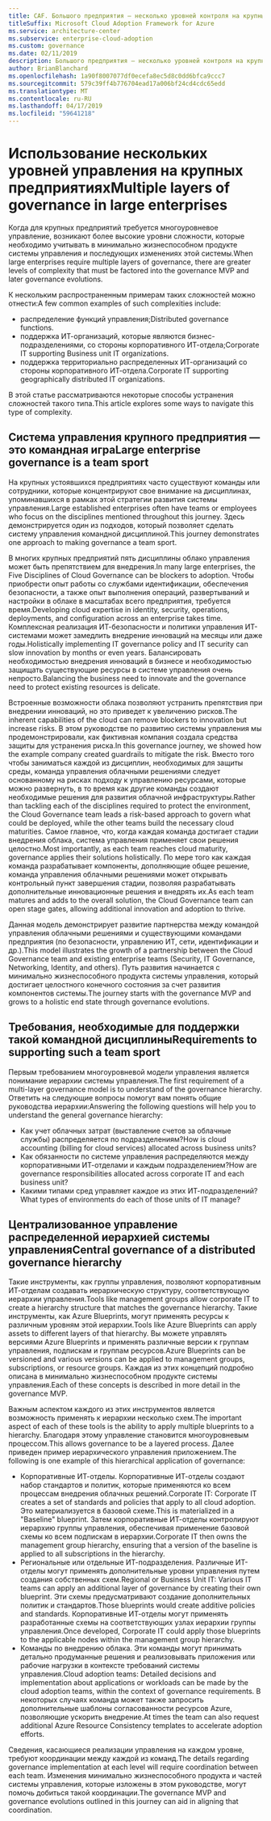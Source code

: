 ```yaml
---
title: CAF. Большого предприятия — несколько уровней контроля на крупных предприятиях
titleSuffix: Microsoft Cloud Adoption Framework for Azure
ms.service: architecture-center
ms.subservice: enterprise-cloud-adoption
ms.custom: governance
ms.date: 02/11/2019
description: Большого предприятия — несколько уровней контроля на крупных предприятиях
author: BrianBlanchard
ms.openlocfilehash: 1a90f8007077df0ecefa8ec5d8c0dd6bfca9ccc7
ms.sourcegitcommit: 579c39ff4b776704ead17a006bf24cd4cdc65edd
ms.translationtype: MT
ms.contentlocale: ru-RU
ms.lasthandoff: 04/17/2019
ms.locfileid: "59641218"
---
```

# <a name="multiple-layers-of-governance-in-large-enterprises"></a><span data-ttu-id="a17c6-103">Использование нескольких уровней управления на крупных предприятиях</span><span class="sxs-lookup"><span data-stu-id="a17c6-103">Multiple layers of governance in large enterprises</span></span>

<span data-ttu-id="a17c6-104">Когда для крупных предприятий требуется многоуровневое управление, возникают более высокие уровни сложности, которые необходимо учитывать в минимально жизнеспособном продукте системы управления и последующих изменениях этой системы.</span><span class="sxs-lookup"><span data-stu-id="a17c6-104">When large enterprises require multiple layers of governance, there are greater levels of complexity that must be factored into the governance MVP and later governance evolutions.</span></span>

<span data-ttu-id="a17c6-105">К нескольким распространенным примерам таких сложностей можно отнести:</span><span class="sxs-lookup"><span data-stu-id="a17c6-105">A few common examples of such complexities include:</span></span>

- <span data-ttu-id="a17c6-106">распределение функций управления;</span><span class="sxs-lookup"><span data-stu-id="a17c6-106">Distributed governance functions.</span></span>
- <span data-ttu-id="a17c6-107">поддержка ИТ-организаций, которые являются бизнес-подразделениями, со стороны корпоративного ИТ-отдела;</span><span class="sxs-lookup"><span data-stu-id="a17c6-107">Corporate IT supporting Business unit IT organizations.</span></span>
- <span data-ttu-id="a17c6-108">поддержка территориально распределенных ИТ-организаций со стороны корпоративного ИТ-отдела.</span><span class="sxs-lookup"><span data-stu-id="a17c6-108">Corporate IT supporting geographically distributed IT organizations.</span></span>

<span data-ttu-id="a17c6-109">В этой статье рассматриваются некоторые способы устранения сложностей такого типа.</span><span class="sxs-lookup"><span data-stu-id="a17c6-109">This article explores some ways to navigate this type of complexity.</span></span>

## <a name="large-enterprise-governance-is-a-team-sport"></a><span data-ttu-id="a17c6-110">Система управления крупного предприятия — это командная игра</span><span class="sxs-lookup"><span data-stu-id="a17c6-110">Large enterprise governance is a team sport</span></span>

<span data-ttu-id="a17c6-111">На крупных устоявшихся предприятиях часто существуют команды или сотрудники, которые концентрируют свое внимание на дисциплинах, упоминавшихся в рамках этой стратегии развития системы управления.</span><span class="sxs-lookup"><span data-stu-id="a17c6-111">Large established enterprises often have teams or employees who focus on the disciplines mentioned throughout this journey.</span></span> <span data-ttu-id="a17c6-112">Здесь демонстрируется один из подходов, который позволяет сделать систему управления командной дисциплиной.</span><span class="sxs-lookup"><span data-stu-id="a17c6-112">This journey demonstrates one approach to making governance a team sport.</span></span>

<span data-ttu-id="a17c6-113">В многих крупных предприятий пять дисциплины облако управления может быть препятствием для внедрения.</span><span class="sxs-lookup"><span data-stu-id="a17c6-113">In many large enterprises, the Five Disciplines of Cloud Governance can be blockers to adoption.</span></span> <span data-ttu-id="a17c6-114">Чтобы приобрести опыт работы со службами идентификации, обеспечения безопасности, а также опыт выполнения операций, развертываний и настройки в облаке в масштабах всего предприятия, требуется время.</span><span class="sxs-lookup"><span data-stu-id="a17c6-114">Developing cloud expertise in identity, security, operations, deployments, and configuration across an enterprise takes time.</span></span> <span data-ttu-id="a17c6-115">Комплексная реализация ИТ-безопасности и политики управления ИТ-системами может замедлить внедрение инноваций на месяцы или даже годы.</span><span class="sxs-lookup"><span data-stu-id="a17c6-115">Holistically implementing IT governance policy and IT security can slow innovation by months or even years.</span></span> <span data-ttu-id="a17c6-116">Балансировать необходимостью внедрения инноваций в бизнесе и необходимостью защищать существующие ресурсы в системе управления очень непросто.</span><span class="sxs-lookup"><span data-stu-id="a17c6-116">Balancing the business need to innovate and the governance need to protect existing resources is delicate.</span></span>

<span data-ttu-id="a17c6-117">Встроенные возможности облака позволяют устранить препятствия при внедрении инноваций, но это приведет к увеличению рисков.</span><span class="sxs-lookup"><span data-stu-id="a17c6-117">The inherent capabilities of the cloud can remove blockers to innovation but increase risks.</span></span> <span data-ttu-id="a17c6-118">В этом руководстве по развитию системы управления мы продемонстрировали, как фиктивная компания создала средства защиты для устранения риска.</span><span class="sxs-lookup"><span data-stu-id="a17c6-118">In this governance journey, we showed how the example company created guardrails to mitigate the risk.</span></span> <span data-ttu-id="a17c6-119">Вместо того чтобы заниматься каждой из дисциплин, необходимых для защиты среды, команда управления облачными решениями следует основанному на рисках подходу к управлению ресурсами, которые можно развернуть, в то время как другие команды создают необходимые решения для развития облачной инфраструктуры.</span><span class="sxs-lookup"><span data-stu-id="a17c6-119">Rather than tackling each of the disciplines required to protect the environment, the Cloud Governance team leads a risk-based approach to govern what could be deployed, while the other teams build the necessary cloud maturities.</span></span> <span data-ttu-id="a17c6-120">Самое главное, что, когда каждая команда достигает стадии внедрения облака, система управления применяет свои решения целостно.</span><span class="sxs-lookup"><span data-stu-id="a17c6-120">Most importantly, as each team reaches cloud maturity, governance applies their solutions holistically.</span></span> <span data-ttu-id="a17c6-121">По мере того как каждая команда разрабатывает компоненты, дополняющие общее решение, команда управления облачными решениями может открывать контрольный пункт завершения стадии, позволяя разрабатывать дополнительные инновационные решения и внедрять их.</span><span class="sxs-lookup"><span data-stu-id="a17c6-121">As each team matures and adds to the overall solution, the Cloud Governance team can open stage gates, allowing additional innovation and adoption to thrive.</span></span>

<span data-ttu-id="a17c6-122">Данная модель демонстрирует развитие партнерства между командой управления облачными решениями и существующими командами предприятия (по безопасности, управлению ИТ, сети, идентификации и др.).</span><span class="sxs-lookup"><span data-stu-id="a17c6-122">This model illustrates the growth of a partnership between the Cloud Governance team and existing enterprise teams (Security, IT Governance, Networking, Identity, and others).</span></span> <span data-ttu-id="a17c6-123">Путь развития начинается с минимально жизнеспособного продукта системы управления, который достигает целостного конечного состояния за счет развития компонентов системы.</span><span class="sxs-lookup"><span data-stu-id="a17c6-123">The journey starts with the governance MVP and grows to a holistic end state through governance evolutions.</span></span>

## <a name="requirements-to-supporting-such-a-team-sport"></a><span data-ttu-id="a17c6-124">Требования, необходимые для поддержки такой командной дисциплины</span><span class="sxs-lookup"><span data-stu-id="a17c6-124">Requirements to supporting such a team sport</span></span>

<span data-ttu-id="a17c6-125">Первым требованием многоуровневой модели управления является понимание иерархии системы управления.</span><span class="sxs-lookup"><span data-stu-id="a17c6-125">The first requirement of a multi-layer governance model is to understand of the governance hierarchy.</span></span> <span data-ttu-id="a17c6-126">Ответить на следующие вопросы помогут вам понять общие руководства иерархии:</span><span class="sxs-lookup"><span data-stu-id="a17c6-126">Answering the following questions will help you to understand the general governance hierarchy:</span></span>

- <span data-ttu-id="a17c6-127">Как учет облачных затрат (выставление счетов за облачные службы) распределяется по подразделениям?</span><span class="sxs-lookup"><span data-stu-id="a17c6-127">How is cloud accounting (billing for cloud services) allocated across business units?</span></span>
- <span data-ttu-id="a17c6-128">Как обязанности по системе управления распределяются между корпоративными ИТ-отделами и каждым подразделением?</span><span class="sxs-lookup"><span data-stu-id="a17c6-128">How are governance responsibilities allocated across corporate IT and each business unit?</span></span>
- <span data-ttu-id="a17c6-129">Какими типами сред управляет каждое из этих ИТ-подразделений?</span><span class="sxs-lookup"><span data-stu-id="a17c6-129">What types of environments do each of those units of IT manage?</span></span>

## <a name="central-governance-of-a-distributed-governance-hierarchy"></a><span data-ttu-id="a17c6-130">Централизованное управление распределенной иерархией системы управления</span><span class="sxs-lookup"><span data-stu-id="a17c6-130">Central governance of a distributed governance hierarchy</span></span>

<span data-ttu-id="a17c6-131">Такие инструменты, как группы управления, позволяют корпоративным ИТ-отделам создавать иерархическую структуру, соответствующую иерархии управления.</span><span class="sxs-lookup"><span data-stu-id="a17c6-131">Tools like management groups allow corporate IT to create a hierarchy structure that matches the governance hierarchy.</span></span> <span data-ttu-id="a17c6-132">Такие инструменты, как Azure Blueprints, могут применять ресурсы к различным уровням этой иерархии.</span><span class="sxs-lookup"><span data-stu-id="a17c6-132">Tools like Azure Blueprints can apply assets to different layers of that hierarchy.</span></span> <span data-ttu-id="a17c6-133">Вы можете управлять версиями Azure Blueprints и применять различные версии к группам управления, подпискам и группам ресурсов.</span><span class="sxs-lookup"><span data-stu-id="a17c6-133">Azure Blueprints can be versioned and various versions can be applied to management groups, subscriptions, or resource groups.</span></span> <span data-ttu-id="a17c6-134">Каждая из этих концепций подробно описана в минимально жизнеспособном продукте системы управления.</span><span class="sxs-lookup"><span data-stu-id="a17c6-134">Each of these concepts is described in more detail in the governance MVP.</span></span>

<span data-ttu-id="a17c6-135">Важным аспектом каждого из этих инструментов является возможность применять к иерархии несколько схем.</span><span class="sxs-lookup"><span data-stu-id="a17c6-135">The important aspect of each of these tools is the ability to apply multiple blueprints to a hierarchy.</span></span> <span data-ttu-id="a17c6-136">Благодаря этому управление становится многоуровневым процессом.</span><span class="sxs-lookup"><span data-stu-id="a17c6-136">This allows governance to be a layered process.</span></span> <span data-ttu-id="a17c6-137">Далее приведен пример иерархического управления приложением.</span><span class="sxs-lookup"><span data-stu-id="a17c6-137">The following is one example of this hierarchical application of governance:</span></span>

- <span data-ttu-id="a17c6-138">Корпоративные ИТ-отделы. Корпоративные ИТ-отделы создают набор стандартов и политик, которые применяются ко всем процессам внедрения облачных решений.</span><span class="sxs-lookup"><span data-stu-id="a17c6-138">Corporate IT: Corporate IT creates a set of standards and policies that apply to all cloud adoption.</span></span> <span data-ttu-id="a17c6-139">Это материализуется в базовой схеме.</span><span class="sxs-lookup"><span data-stu-id="a17c6-139">This is materialized in a "Baseline" blueprint.</span></span> <span data-ttu-id="a17c6-140">Затем корпоративные ИТ-отделы контролируют иерархию группы управления, обеспечивая применение базовой схемы ко всем подпискам в иерархии.</span><span class="sxs-lookup"><span data-stu-id="a17c6-140">Corporate IT then owns the management group hierarchy, ensuring that a version of the baseline is applied to all subscriptions in the hierarchy.</span></span>
- <span data-ttu-id="a17c6-141">Региональные или отдельные ИТ-подразделения. Различные ИТ-отделы могут применять дополнительные уровни управления путем создания собственных схем.</span><span class="sxs-lookup"><span data-stu-id="a17c6-141">Regional or Business Unit IT: Various IT teams can apply an additional layer of governance by creating their own blueprint.</span></span> <span data-ttu-id="a17c6-142">Эти схемы предусматривают создание дополнительных политик и стандартов.</span><span class="sxs-lookup"><span data-stu-id="a17c6-142">Those blueprints would create additive policies and standards.</span></span> <span data-ttu-id="a17c6-143">Корпоративные ИТ-отделы могут применять разработанные схемы на соответствующих узлах иерархии группы управления.</span><span class="sxs-lookup"><span data-stu-id="a17c6-143">Once developed, Corporate IT could apply those blueprints to the applicable nodes within the management group hierarchy.</span></span>
- <span data-ttu-id="a17c6-144">Команды по внедрению облака. Эти команды могут принимать детально продуманные решения и реализовывать приложения или рабочие нагрузки в контексте требований системы управления.</span><span class="sxs-lookup"><span data-stu-id="a17c6-144">Cloud adoption teams: Detailed decisions and implementation about applications or workloads can be made by the cloud adoption teams, within the context of governance requirements.</span></span> <span data-ttu-id="a17c6-145">В некоторых случаях команда может также запросить дополнительные шаблоны согласованности ресурсов Azure, позволяющие ускорить внедрение.</span><span class="sxs-lookup"><span data-stu-id="a17c6-145">At times the team can also request additional Azure Resource Consistency templates to accelerate adoption efforts.</span></span>

<span data-ttu-id="a17c6-146">Сведения, касающиеся реализации управления на каждом уровне, требуют координации между каждой из команд.</span><span class="sxs-lookup"><span data-stu-id="a17c6-146">The details regarding governance implementation at each level will require coordination between each team.</span></span> <span data-ttu-id="a17c6-147">Изменения минимально жизнеспособного продукта и частей системы управления, которые изложены в этом руководстве, могут помочь добиться такой координации.</span><span class="sxs-lookup"><span data-stu-id="a17c6-147">The governance MVP and governance evolutions outlined in this journey can aid in aligning that coordination.</span></span>
